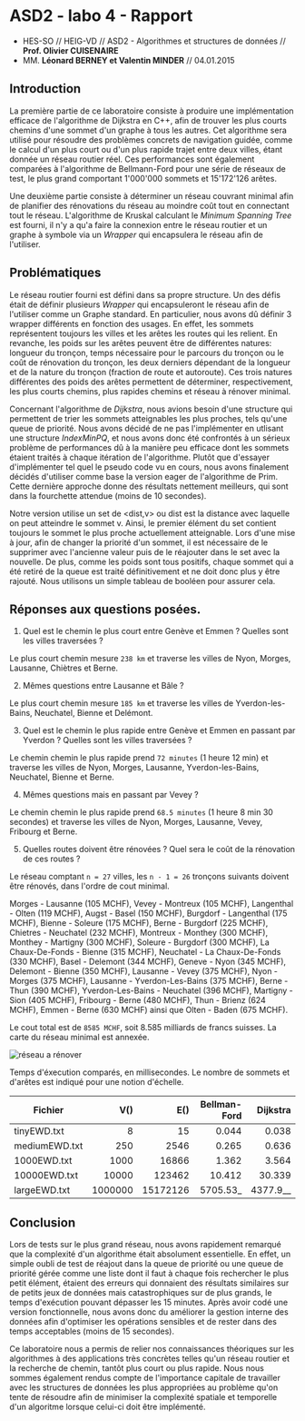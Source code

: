 ASD2 - labo 4 - Rapport
=====================

- HES-SO // HEIG-VD // ASD2 - Algorithmes et structures de données // **Prof. Olivier CUISENAIRE**
- MM. **Léonard BERNEY et Valentin MINDER** // 04.01.2015

Introduction
----------------------
La première partie de ce laboratoire consiste à produire une implémentation efficace de l'algorithme de Dijkstra en C++, afin de trouver les plus courts chemins d'une sommet d'un graphe à tous les autres. Cet algorithme sera utilisé pour résoudre des problèmes concrets de navigation guidée, comme le calcul d'un plus court ou d'un plus rapide trajet entre deux villes, étant donnée un réseau routier réel. Ces performances sont également comparées à l'algorithme de Bellmann-Ford pour une série de réseaux de test, le plus grand comportant 1'000'000 sommets et 15'172'126	arêtes.

Une deuxième partie consiste à déterminer un réseau couvrant minimal afin de planifier des rénovations du réseau au moindre coût tout en connectant tout le réseau. L'algorithme de Kruskal calculant le _Minimum Spanning Tree_ est fourni, il n'y a qu'a faire la connexion entre le réseau routier et un graphe à symbole via un _Wrapper_ qui encapsulera le réseau afin de l'utiliser.

Problématiques
------------------
Le réseau routier fourni est défini dans sa propre structure. Un des défis était de définir plusieurs _Wrapper_ qui encapsuleront le réseau afin de l'utiliser comme un Graphe standard. En particulier, nous avons dû définir 3 wrapper différents en fonction des usages. En effet, les sommets représentent toujours les villes et les arêtes les routes qui les relient. En revanche, les poids sur les arêtes peuvent être de différentes natures: longueur du tronçon, temps nécessaire pour le parcours du tronçon ou le coût de rénovation du tronçon, les deux derniers dépendant de la longueur et de la nature du tronçon (fraction de route et autoroute). Ces trois natures différentes des poids des arêtes permettent de déterminer, respectivement, les plus courts chemins, plus rapides chemins et réseau à rénover minimal.

Concernant l'algorithme de _Dijkstra_, nous avions besoin d'une structure qui permettent de trier les sommets atteignables les plus proches, tels qu'une queue de priorité. Nous avons décidé de ne pas l'implémenter en utlisant une structure _IndexMinPQ_, et nous avons donc été confrontés à un 
sérieux problème de performances dû à la manière peu efficace dont les sommets étaient traités à chaque itération de 
l'algorithme. Plutôt que d'essayer d'implémenter tel quel le pseudo code vu en cours, nous avons finalement décidés d'utiliser
comme base la version eager de l'algorithme de Prim. Cette dernière approche donne des résultats nettement meilleurs, qui sont
dans la fourchette attendue (moins de 10 secondes). 

Notre version utilise un set de <dist,v> ou dist est la distance avec laquelle on peut atteindre le sommet v. Ainsi, le premier élément du set contient toujours le sommet le plus proche actuellement atteignable. Lors d'une mise à jour, afin de changer la priorité d'un sommet, il est nécessaire de le supprimer avec l'ancienne valeur puis de le réajouter dans le set avec la nouvelle. De plus, comme les poids sont tous positifs, chaque sommet qui a été retiré de la queue est traité définitivement et ne doit donc plus y être rajouté. Nous utilisons un simple tableau de booléen pour assurer cela.

Réponses aux questions posées.
------------------

1. Quel est le chemin le plus court entre Genève et Emmen ? Quelles sont les villes traversées ?

Le plus court chemin mesure `238 km` et traverse les villes de Nyon, Morges, Lausanne, Chiètres et Berne.

2. Mêmes questions entre Lausanne et Bâle ?

Le plus court chemin mesure `185 km` et traverse les villes de Yverdon-les-Bains, Neuchatel, Bienne et Delémont.

3. Quel est le chemin le plus rapide entre Genève et Emmen en passant par Yverdon ? Quelles sont les villes traversées ?

Le chemin chemin le plus rapide prend `72 minutes` (1 heure 12 min) et traverse les villes 
de Nyon, Morges, Lausanne, Yverdon-les-Bains, Neuchatel, Bienne et Berne.

4. Mêmes questions mais en passant par Vevey ?

Le chemin chemin le plus rapide prend `68.5 minutes` (1 heure 8 min 30 secondes) et traverse les villes 
de Nyon, Morges, Lausanne, Vevey, Fribourg et Berne.

5. Quelles routes doivent être rénovées ? Quel sera le coût de la rénovation de ces routes ?

Le réseau comptant `n = 27` villes, les `n - 1 = 26` tronçons suivants doivent être rénovés, 
dans l'ordre de cout minimal.

Morges - Lausanne (105 MCHF), Vevey - Montreux (105 MCHF), Langenthal - Olten (119 MCHF), 
Augst - Basel (150 MCHF), Burgdorf - Langenthal (175 MCHF), Bienne - Soleure (175 MCHF), 
Berne - Burgdorf (225 MCHF), Chietres - Neuchatel (232 MCHF), Montreux - Monthey (300 MCHF), 
Monthey - Martigny (300 MCHF), Soleure - Burgdorf (300 MCHF), La Chaux-De-Fonds - Bienne (315 MCHF), 
Neuchatel - La Chaux-De-Fonds (330 MCHF), Basel - Delemont (344 MCHF), Geneve - Nyon (345 MCHF), 
Delemont - Bienne (350 MCHF), Lausanne - Vevey (375 MCHF), Nyon - Morges (375 MCHF), 
Lausanne - Yverdon-Les-Bains (375 MCHF), Berne - Thun (390 MCHF), 
Yverdon-Les-Bains - Neuchatel (396 MCHF), Martigny - Sion (405 MCHF), 
Fribourg - Berne (480 MCHF), Thun - Brienz (624 MCHF), Emmen - Berne (630 MCHF) ainsi que Olten - Baden (675 MCHF).

Le cout total est de `8585 MCHF`, soit 8.585 milliards de francs suisses. La carte du réseau minimal est annexée.

![réseau a rénover](https://raw.githubusercontent.com/ValentinMinder/ASD/b0cfaa79f0a498ed50b6eddebad2faad55ab950a/Question5-reseau.png?token=AFPQ76MwsZ7eqLSnSLpvfnYyyn7W6Mcrks5UsraDwA%3D%3D)

Temps d'éxecution comparés, en millisecondes. Le nombre de sommets et d'arêtes est indiqué pour une notion d'échelle.

Fichier   | V() | E() |   Bellman-Ford | Dijkstra
--------|---:|---:|------:| ----:
tinyEWD.txt  | 8 | 15 |   0.044 | 0.038
mediumEWD.txt  | 250 | 2546 |  0.265 | 0.636
1000EWD.txt  | 1000 | 16866 |   1.362 | 3.564
10000EWD.txt  | 10000 | 123462 |   10.412 | 30.339
largeEWD.txt  | 1000000 | 15172126 |   5705.53_ | 4377.9__

Conclusion
------------------

Lors de tests sur le plus grand réseau, nous avons rapidement remarqué que la complexité d'un algorithme était absolument essentielle. En effet, un simple oubli de test de réajout dans la queue de priorité ou une queue de priorité gérée comme une liste dont il faut à chaque fois rechercher le plus petit élément, étaient des erreurs qui donnaient des résultats similaires sur de petits jeux de données mais catastrophiques sur de plus grands, le temps d'exécution pouvant dépasser les 15 minutes. Après avoir codé une version fonctionnelle, nous avons donc du améliorer la gestion interne des données afin d'optimiser les opérations sensibles et de rester dans des temps acceptables (moins de 15 secondes).

Ce laboratoire nous a permis de relier nos connaissances théoriques sur les algorithmes à des applications très concrètes telles qu'un réseau routier et la recherche de chemin, tantôt plus court ou plus rapide. Nous nous sommes également rendus compte de l'importance capitale de travailler avec les structures de données les plus appropriées au problème qu'on tente de résoudre afin de minimiser la complexité spatiale et temporelle d'un algoritme lorsque celui-ci doit être implémenté.
